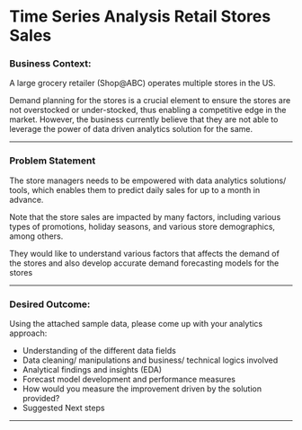 # Time Series Analysis Retail Stores Sales

### Business Context:

A large grocery retailer (Shop@ABC) operates multiple stores in the US. 

Demand planning for the stores is a crucial element to ensure the stores are not overstocked or under-stocked, thus enabling a competitive edge in the market. However, the business currently believe that they are not able to leverage the power of data driven analytics solution for the same. 

<hr/>

### Problem Statement

The store managers needs to be empowered with data analytics solutions/ tools, which enables them to predict daily sales for up to a month in advance.

Note that the store sales are impacted by many factors, including various types of promotions, holiday seasons, and various store demographics, among others. 

They would like to understand various factors that affects the demand of the stores and also develop accurate demand forecasting models for the stores

<hr/>

### Desired Outcome:

Using the attached sample data, please come up with your analytics approach:

- Understanding of the different data fields
- Data cleaning/ manipulations and business/ technical logics involved
- Analytical findings and insights (EDA)
- Forecast model development and performance measures
- How would you measure the improvement driven by the solution provided?
- Suggested Next steps

<hr/>
